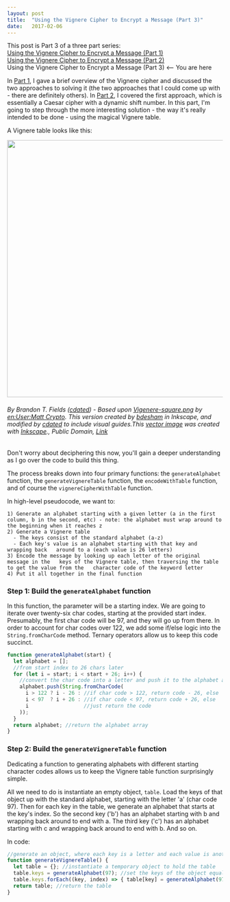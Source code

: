 ```yaml
---
layout: post
title:  "Using the Vignere Cipher to Encrypt a Message (Part 3)"
date:   2017-02-06
---
```

This post is Part 3 of a three part series:  
[Using the Vignere Cipher to Encrypt a Message (Part 1)]()  
[Using the Vignere Cipher to Encrypt a Message (Part 2)]()  
Using the Vignere Cipher to Encrypt a Message (Part 3) <-- You are here  

In [Part 1](), I gave a brief overview of the Vignere cipher and discussed the two approaches to solving it (the two approaches that I could come up with - there are definitely others). In [Part 2](), I covered the first approach, which is essentially a Caesar cipher with a dynamic shift number. In this part, I'm going to step through the more interesting solution - the way it's really intended to be done - using the magical Vignere table.

A Vignere table looks like this:  

<img
  src = "https://upload.wikimedia.org/wikipedia/commons/thumb/9/9a/Vigen%C3%A8re_square_shading.svg/864px-Vigen%C3%A8re_square_shading.svg.png"
  style = "width: 600px;
           height: 600px;"
/>

###### By Brandon T. Fields (<a href="//commons.wikimedia.org/w/index.php?title=User:Cdated&amp;action=edit&amp;redlink=1" class="new" title="User:Cdated (page does not exist)">cdated</a>) - Based upon <a href="//commons.wikimedia.org/wiki/File:Vigenere-square.png" title="File:Vigenere-square.png">Vigenere-square.png</a> by <a href="https://en.wikipedia.org/wiki/User:Matt_Crypto" class="extiw" title="en:User:Matt Crypto">en:User:Matt Crypto</a>. This version created by <a href="//commons.wikimedia.org/wiki/User:Bdesham" title="User:Bdesham">bdesham</a> in Inkscape, and modified by <a href="//commons.wikimedia.org/w/index.php?title=User:Cdated&amp;action=edit&amp;redlink=1" class="new" title="User:Cdated (page does not exist)">cdated</a> to include visual guides.<a href="//commons.wikimedia.org/wiki/File:Inkscape_Logo.svg" title="File:Inkscape Logo.svg"></a>This <a href="https://en.wikipedia.org/wiki/Vector_images" class="extiw" title="w:Vector images">vector image</a> was created with <a href="//commons.wikimedia.org/wiki/Help:Inkscape" title="Help:Inkscape">Inkscape</a>., Public Domain, <a href="https://commons.wikimedia.org/w/index.php?curid=15037524">Link</a>

Don't worry about deciphering this now, you'll gain a deeper understanding as I go over the code to build this thing.

The process breaks down into four primary functions: the `generateAlphabet` function, the `generateVignereTable` function, the `encodeWithTable` function, and of course the `vignereCipherWithTable` function.

In high-level pseudocode, we want to:
```
1) Generate an alphabet starting with a given letter (a in the first column, b in the second, etc) - note: the alphabet must wrap around to the beginning when it reaches z
2) Generate a Vignere table
  - The keys consist of the standard alphabet (a-z)
  - Each key's value is an alphabet starting with that key and wrapping back   around to a (each value is 26 letters)
3) Encode the message by looking up each letter of the original message in the   keys of the Vignere table, then traversing the table to get the value from the   character code of the keyword letter  
4) Put it all together in the final function  
```

### Step 1: Build the `generateAlphabet` function

In this function, the parameter will be a starting index. We are going to iterate over twenty-six char codes, starting at the provided start index. Presumably, the first char code will be 97, and they will go up from there. In order to account for char codes over 122, we add some if/else logic into the `String.fromCharCode` method. Ternary operators allow us to keep this code succinct.

```js
function generateAlphabet(start) {
  let alphabet = [];
  //from start index to 26 chars later
  for (let i = start; i < start + 26; i++) {
    //convert the char code into a letter and push it to the alphabet array
    alphabet.push(String.fromCharCode(
      i > 122 ? i - 26 : //if char code > 122, return code - 26, else
      i < 97  ? i + 26 : //if char code < 97, return code + 26, else
      i                  //just return the code
    ));
  }
  return alphabet; //return the alphabet array
}
```

### Step 2: Build the `generateVignereTable` function

Dedicating a function to generating alphabets with different starting character codes allows us to keep the Vignere table function surprisingly simple.

All we need to do is instantiate an empty object, `table`. Load the keys of that object up with the standard alphabet, starting with the letter 'a' (char code 97). Then for each key in the table, we generate an alphabet that starts at the key's index. So the second key ('b') has an alphabet starting with b and wrapping back around to end with a. The third key ('c') has an alphabet starting with c and wrapping back around to end with b. And so on.

In code:
```js
//generate an object, where each key is a letter and each value is another alphabet
function generateVignereTable() {
  let table = {}; //instantiate a temporary object to hold the table
  table.keys = generateAlphabet(97); //set the keys of the object equal to the standard alphabet (starting at 97)
  table.keys.forEach((key, index) => { table[key] = generateAlphabet(97 + index) });  //set the value of each key as the alphabet
  return table; //return the table
}
```
